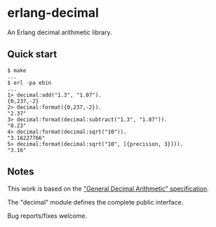 erlang-decimal
==============

An Erlang decimal arithmetic library.


Quick start
-----------

    $ make
    ...
    $ erl -pa ebin
    ...
    1> decimal:add("1.3", "1.07").
    {0,237,-2}
    2> decimal:format({0,237,-2}).
    "2.37"
    3> decimal:format(decimal:subtract("1.3", "1.07")).
    "0.23"
    4> decimal:format(decimal:sqrt("10")).
    "3.16227766"
    5> decimal:format(decimal:sqrt("10", [{precision, 3}])).
    "3.16"


Notes
-----

This work is based on the ["General Decimal Arithmetic" specification](http://speleotrove.com/decimal/decarith.html).

The "decimal" module defines the complete public interface.

Bug reports/fixes welcome.
